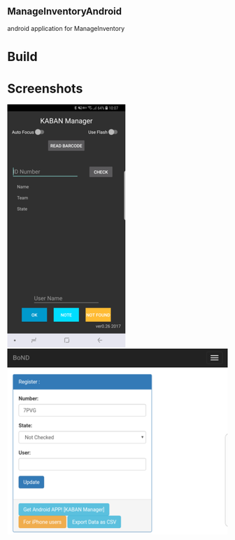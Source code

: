 ManageInventoryAndroid
---

android application for ManageInventory

# Build

# Screenshots

![screenshot1](./docs/screenshot1.png)
![screenshot2](./docs/screenshot2.png)



